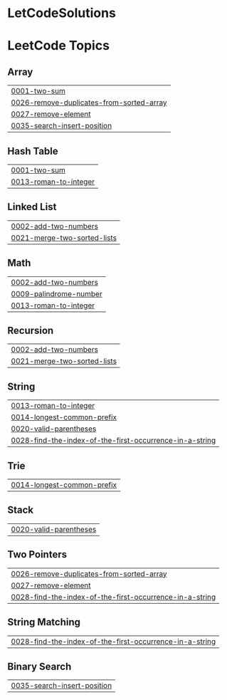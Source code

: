# LetCodeSolutions
<!---LeetCode Topics Start-->
# LeetCode Topics
## Array
|  |
| ------- |
| [0001-two-sum](https://github.com/Joao-lucas-felix/LetCodeSolutions/tree/master/0001-two-sum) |
| [0026-remove-duplicates-from-sorted-array](https://github.com/Joao-lucas-felix/LetCodeSolutions/tree/master/0026-remove-duplicates-from-sorted-array) |
| [0027-remove-element](https://github.com/Joao-lucas-felix/LetCodeSolutions/tree/master/0027-remove-element) |
| [0035-search-insert-position](https://github.com/Joao-lucas-felix/LetCodeSolutions/tree/master/0035-search-insert-position) |
## Hash Table
|  |
| ------- |
| [0001-two-sum](https://github.com/Joao-lucas-felix/LetCodeSolutions/tree/master/0001-two-sum) |
| [0013-roman-to-integer](https://github.com/Joao-lucas-felix/LetCodeSolutions/tree/master/0013-roman-to-integer) |
## Linked List
|  |
| ------- |
| [0002-add-two-numbers](https://github.com/Joao-lucas-felix/LetCodeSolutions/tree/master/0002-add-two-numbers) |
| [0021-merge-two-sorted-lists](https://github.com/Joao-lucas-felix/LetCodeSolutions/tree/master/0021-merge-two-sorted-lists) |
## Math
|  |
| ------- |
| [0002-add-two-numbers](https://github.com/Joao-lucas-felix/LetCodeSolutions/tree/master/0002-add-two-numbers) |
| [0009-palindrome-number](https://github.com/Joao-lucas-felix/LetCodeSolutions/tree/master/0009-palindrome-number) |
| [0013-roman-to-integer](https://github.com/Joao-lucas-felix/LetCodeSolutions/tree/master/0013-roman-to-integer) |
## Recursion
|  |
| ------- |
| [0002-add-two-numbers](https://github.com/Joao-lucas-felix/LetCodeSolutions/tree/master/0002-add-two-numbers) |
| [0021-merge-two-sorted-lists](https://github.com/Joao-lucas-felix/LetCodeSolutions/tree/master/0021-merge-two-sorted-lists) |
## String
|  |
| ------- |
| [0013-roman-to-integer](https://github.com/Joao-lucas-felix/LetCodeSolutions/tree/master/0013-roman-to-integer) |
| [0014-longest-common-prefix](https://github.com/Joao-lucas-felix/LetCodeSolutions/tree/master/0014-longest-common-prefix) |
| [0020-valid-parentheses](https://github.com/Joao-lucas-felix/LetCodeSolutions/tree/master/0020-valid-parentheses) |
| [0028-find-the-index-of-the-first-occurrence-in-a-string](https://github.com/Joao-lucas-felix/LetCodeSolutions/tree/master/0028-find-the-index-of-the-first-occurrence-in-a-string) |
## Trie
|  |
| ------- |
| [0014-longest-common-prefix](https://github.com/Joao-lucas-felix/LetCodeSolutions/tree/master/0014-longest-common-prefix) |
## Stack
|  |
| ------- |
| [0020-valid-parentheses](https://github.com/Joao-lucas-felix/LetCodeSolutions/tree/master/0020-valid-parentheses) |
## Two Pointers
|  |
| ------- |
| [0026-remove-duplicates-from-sorted-array](https://github.com/Joao-lucas-felix/LetCodeSolutions/tree/master/0026-remove-duplicates-from-sorted-array) |
| [0027-remove-element](https://github.com/Joao-lucas-felix/LetCodeSolutions/tree/master/0027-remove-element) |
| [0028-find-the-index-of-the-first-occurrence-in-a-string](https://github.com/Joao-lucas-felix/LetCodeSolutions/tree/master/0028-find-the-index-of-the-first-occurrence-in-a-string) |
## String Matching
|  |
| ------- |
| [0028-find-the-index-of-the-first-occurrence-in-a-string](https://github.com/Joao-lucas-felix/LetCodeSolutions/tree/master/0028-find-the-index-of-the-first-occurrence-in-a-string) |
## Binary Search
|  |
| ------- |
| [0035-search-insert-position](https://github.com/Joao-lucas-felix/LetCodeSolutions/tree/master/0035-search-insert-position) |
<!---LeetCode Topics End-->